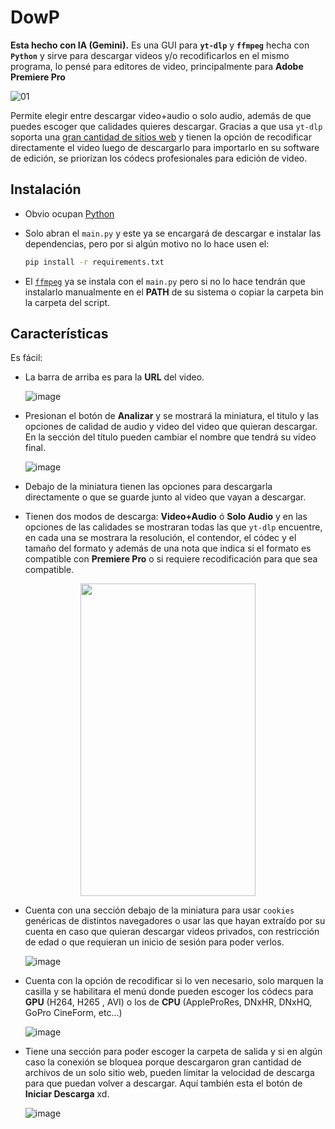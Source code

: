 # DowP
**Esta hecho con IA (Gemini).**
Es una GUI para **`yt-dlp`** y **`ffmpeg`** hecha con **`Python`** y sirve para descargar videos y/o recodificarlos en el mismo programa, lo pensé para editores de video, principalmente para **Adobe Premiere Pro**

![01](https://github.com/user-attachments/assets/c1d22b99-b537-4973-858b-a522e7a6cb20)

Permite elegir entre descargar video+audio o solo audio, además de que puedes escoger que calidades quieres descargar. Gracias a que usa `yt-dlp` soporta una [gran cantidad de sitios web](https://github.com/yt-dlp/yt-dlp/blob/master/supportedsites.md) y tienen la opción de recodificar directamente el video luego de descargarlo para importarlo en su software de edición, se priorizan los códecs profesionales para edición de video.

## Instalación
- Obvio ocupan [Python](https://www.python.org/downloads/) 
- Solo abran el `main.py` y este ya se encargará de descargar e instalar las dependencias, pero por si algún motivo no lo hace usen el:

  ```bash
  pip install -r requirements.txt
  ```
- El [`ffmpeg`](https://www.gyan.dev/ffmpeg/builds/) ya se instala con el `main.py` pero si no lo hace tendrán que instalarlo manualmente en el **PATH** de su sistema o copiar la carpeta bin la carpeta del script. 

## Características
Es fácil:
- La barra de arriba es para la **URL** del video.
  
  ![image](https://github.com/user-attachments/assets/b713af69-7669-4b0a-98fd-e70459cdfd90)

- Presionan el botón de **Analizar** y se mostrará la miniatura, el titulo y las opciones de calidad de audio y video del video que quieran descargar. En la sección del título pueden cambiar el nombre que tendrá su video final.

  ![image](https://github.com/user-attachments/assets/8064190e-8362-4551-9962-39c11e192574)

- Debajo de la miniatura tienen las opciones para descargarla directamente o que se guarde junto al video que vayan a descargar.
- Tienen dos modos de descarga: **Video+Audio** ó **Solo Audio** y en las opciones de las calidades se mostraran todas las que `yt-dlp` encuentre, en cada una se mostrara la resolución, el contendor, el códec y el tamaño del formato y además de una nota que indica si el formato es compatible con **Premiere Pro** o si requiere recodificación para que sea compatible.
<p align="center">
  <img width="280" height="500" src="https://github-production-user-asset-6210df.s3.amazonaws.com/130426515/462348626-ce3ce328-7882-4982-8855-0c7033a8e7f5.png?X-Amz-Algorithm=AWS4-HMAC-SHA256&X-Amz-Credential=AKIAVCODYLSA53PQK4ZA%2F20250704%2Fus-east-1%2Fs3%2Faws4_request&X-Amz-Date=20250704T071330Z&X-Amz-Expires=300&X-Amz-Signature=66d0212f7a8b5c2311c9e586dfe8e8be7b2161e087953a0e942d74bd5b35d3cd&X-Amz-SignedHeaders=host">
</p>

- Cuenta con una sección debajo de la miniatura para usar `cookies` genéricas de distintos navegadores o usar las que hayan extraído por su cuenta en caso que quieran descargar videos privados, con restricción de edad o que requieran un inicio de sesión para poder verlos.

  ![image](https://github.com/user-attachments/assets/1784c5b4-cbcb-4940-b3c2-542fd599453a)

- Cuenta con la opción de recodificar si lo ven necesario, solo marquen la casilla y se habilitara el menú donde pueden escoger los códecs para **GPU** (H264, H265 , AVI) o los de **CPU** (AppleProRes, DNxHR, DNxHQ, GoPro CineForm, etc...)

  ![image](https://github.com/user-attachments/assets/99a893a4-d416-4794-9faa-b6a310b0f98c)

- Tiene una sección para poder escoger la carpeta de salida y si en algún caso la conexión se bloquea porque descargaron gran cantidad de archivos de un solo sitio web, pueden limitar la velocidad de descarga para que puedan volver a descargar. Aquí también esta el  botón de **Iniciar Descarga** xd.
  
  ![image](https://github.com/user-attachments/assets/7a80df4e-c391-4a56-973d-cd3128f46a7d)
